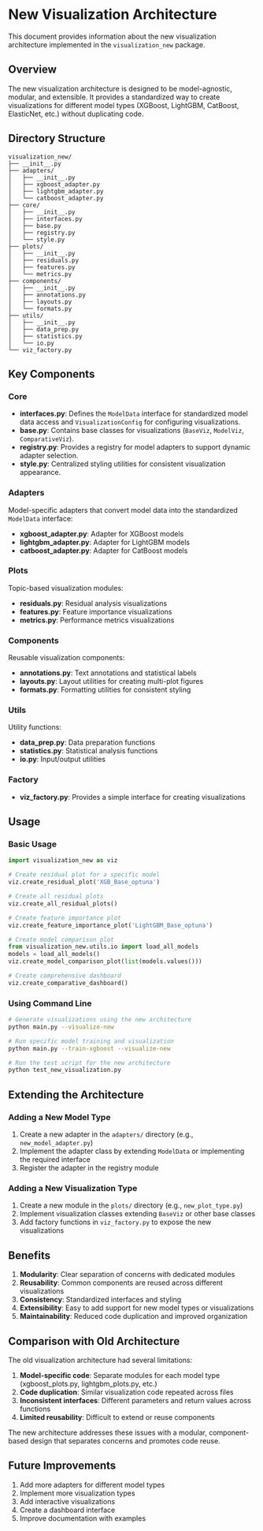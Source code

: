 # New Visualization Architecture

This document provides information about the new visualization architecture implemented in the `visualization_new` package.

## Overview

The new visualization architecture is designed to be model-agnostic, modular, and extensible. It provides a standardized way to create visualizations for different model types (XGBoost, LightGBM, CatBoost, ElasticNet, etc.) without duplicating code.

## Directory Structure

```
visualization_new/
├── __init__.py
├── adapters/
│   ├── __init__.py
│   ├── xgboost_adapter.py
│   ├── lightgbm_adapter.py
│   └── catboost_adapter.py
├── core/
│   ├── __init__.py
│   ├── interfaces.py
│   ├── base.py
│   ├── registry.py
│   └── style.py
├── plots/
│   ├── __init__.py
│   ├── residuals.py
│   ├── features.py
│   └── metrics.py
├── components/
│   ├── __init__.py
│   ├── annotations.py
│   ├── layouts.py
│   └── formats.py
├── utils/
│   ├── __init__.py
│   ├── data_prep.py
│   ├── statistics.py
│   └── io.py
└── viz_factory.py
```

## Key Components

### Core

- **interfaces.py**: Defines the `ModelData` interface for standardized model data access and `VisualizationConfig` for configuring visualizations.
- **base.py**: Contains base classes for visualizations (`BaseViz`, `ModelViz`, `ComparativeViz`).
- **registry.py**: Provides a registry for model adapters to support dynamic adapter selection.
- **style.py**: Centralized styling utilities for consistent visualization appearance.

### Adapters

Model-specific adapters that convert model data into the standardized `ModelData` interface:

- **xgboost_adapter.py**: Adapter for XGBoost models
- **lightgbm_adapter.py**: Adapter for LightGBM models
- **catboost_adapter.py**: Adapter for CatBoost models

### Plots

Topic-based visualization modules:

- **residuals.py**: Residual analysis visualizations
- **features.py**: Feature importance visualizations
- **metrics.py**: Performance metrics visualizations

### Components

Reusable visualization components:

- **annotations.py**: Text annotations and statistical labels
- **layouts.py**: Layout utilities for creating multi-plot figures
- **formats.py**: Formatting utilities for consistent styling

### Utils

Utility functions:

- **data_prep.py**: Data preparation functions
- **statistics.py**: Statistical analysis functions
- **io.py**: Input/output utilities

### Factory

- **viz_factory.py**: Provides a simple interface for creating visualizations

## Usage

### Basic Usage

```python
import visualization_new as viz

# Create residual plot for a specific model
viz.create_residual_plot('XGB_Base_optuna')

# Create all residual plots
viz.create_all_residual_plots()

# Create feature importance plot
viz.create_feature_importance_plot('LightGBM_Base_optuna')

# Create model comparison plot
from visualization_new.utils.io import load_all_models
models = load_all_models()
viz.create_model_comparison_plot(list(models.values()))

# Create comprehensive dashboard
viz.create_comparative_dashboard()
```

### Using Command Line

```bash
# Generate visualizations using the new architecture
python main.py --visualize-new

# Run specific model training and visualization
python main.py --train-xgboost --visualize-new

# Run the test script for the new architecture
python test_new_visualization.py
```

## Extending the Architecture

### Adding a New Model Type

1. Create a new adapter in the `adapters/` directory (e.g., `new_model_adapter.py`)
2. Implement the adapter class by extending `ModelData` or implementing the required interface
3. Register the adapter in the registry module

### Adding a New Visualization Type

1. Create a new module in the `plots/` directory (e.g., `new_plot_type.py`)
2. Implement visualization classes extending `BaseViz` or other base classes
3. Add factory functions in `viz_factory.py` to expose the new visualizations

## Benefits

1. **Modularity**: Clear separation of concerns with dedicated modules
2. **Reusability**: Common components are reused across different visualizations
3. **Consistency**: Standardized interfaces and styling
4. **Extensibility**: Easy to add support for new model types or visualizations
5. **Maintainability**: Reduced code duplication and improved organization

## Comparison with Old Architecture

The old visualization architecture had several limitations:

1. **Model-specific code**: Separate modules for each model type (xgboost_plots.py, lightgbm_plots.py, etc.)
2. **Code duplication**: Similar visualization code repeated across files
3. **Inconsistent interfaces**: Different parameters and return values across functions
4. **Limited reusability**: Difficult to extend or reuse components

The new architecture addresses these issues with a modular, component-based design that separates concerns and promotes code reuse.

## Future Improvements

1. Add more adapters for different model types
2. Implement more visualization types
3. Add interactive visualizations
4. Create a dashboard interface
5. Improve documentation with examples